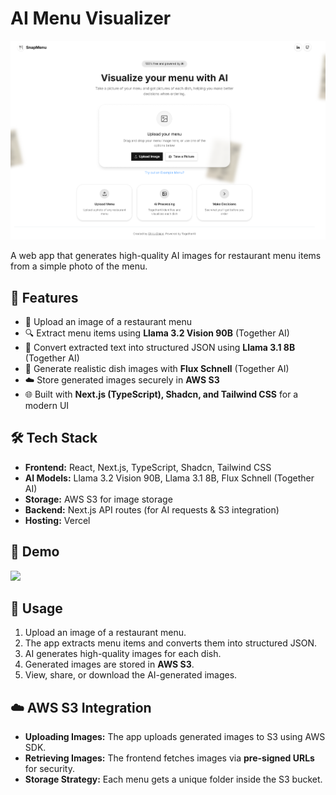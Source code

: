 # AI Menu Visualizer

<img src="./public/image.png">

A web app that generates high-quality AI images for restaurant menu items from a simple photo of the menu.

## 🚀 Features

-   📸 Upload an image of a restaurant menu
-   🔍 Extract menu items using **Llama 3.2 Vision 90B** (Together AI)
-   📄 Convert extracted text into structured JSON using **Llama 3.1 8B** (Together AI)
-   🎨 Generate realistic dish images with **Flux Schnell** (Together AI)
-   ☁️ Store generated images securely in **AWS S3**
-   🌐 Built with **Next.js (TypeScript), Shadcn, and Tailwind CSS** for a modern UI

## 🛠 Tech Stack

-   **Frontend:** React, Next.js, TypeScript, Shadcn, Tailwind CSS
-   **AI Models:** Llama 3.2 Vision 90B, Llama 3.1 8B, Flux Schnell (Together AI)
-   **Storage:** AWS S3 for image storage
-   **Backend:** Next.js API routes (for AI requests & S3 integration)
-   **Hosting:** Vercel

## 📸 Demo

<img src="./public/screenshot.png">

## 📜 Usage

1. Upload an image of a restaurant menu.
2. The app extracts menu items and converts them into structured JSON.
3. AI generates high-quality images for each dish.
4. Generated images are stored in **AWS S3**.
5. View, share, or download the AI-generated images.

## ☁️ AWS S3 Integration

-   **Uploading Images:** The app uploads generated images to S3 using AWS SDK.
-   **Retrieving Images:** The frontend fetches images via **pre-signed URLs** for security.
-   **Storage Strategy:** Each menu gets a unique folder inside the S3 bucket.
